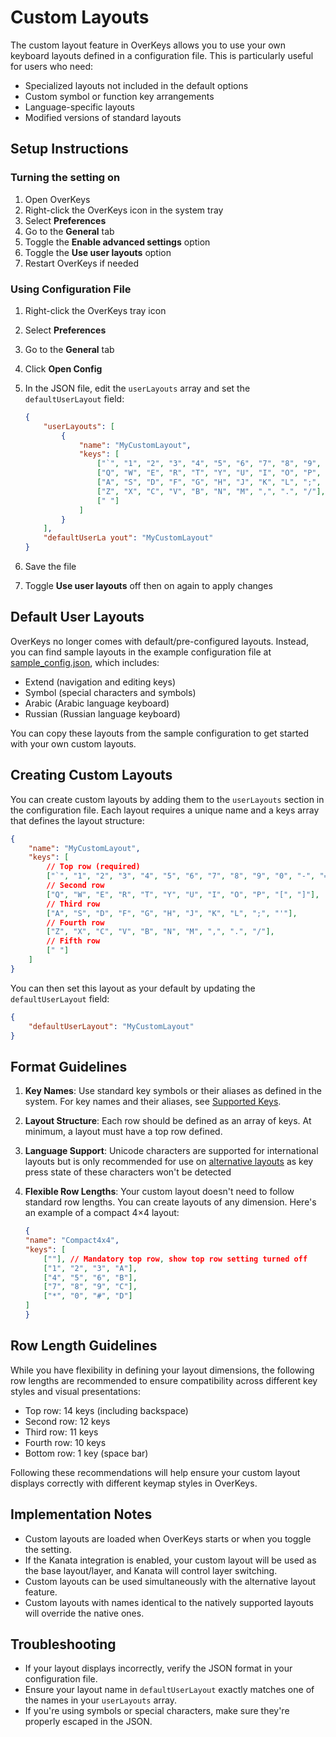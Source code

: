 # Custom Layouts

The custom layout feature in OverKeys allows you to use your own keyboard layouts defined in a configuration file. This is particularly useful for users who need:

- Specialized layouts not included in the default options
- Custom symbol or function key arrangements
- Language-specific layouts
- Modified versions of standard layouts

## Setup Instructions

### Turning the setting on

1. Open OverKeys
2. Right-click the OverKeys icon in the system tray
3. Select **Preferences**
4. Go to the **General** tab
5. Toggle the **Enable advanced settings** option
6. Toggle the **Use user layouts** option
7. Restart OverKeys if needed

### Using Configuration File

1. Right-click the OverKeys tray icon
2. Select **Preferences**
3. Go to the **General** tab
4. Click **Open Config**
5. In the JSON file, edit the `userLayouts` array and set the `defaultUserLayout` field:

    ```json
    {
        "userLayouts": [
            {
                "name": "MyCustomLayout",
                "keys": [
                    ["`", "1", "2", "3", "4", "5", "6", "7", "8", "9", "0", "-", "=", "BSPC"],
                    ["Q", "W", "E", "R", "T", "Y", "U", "I", "O", "P", "[", "]"],
                    ["A", "S", "D", "F", "G", "H", "J", "K", "L", ";", "'"],
                    ["Z", "X", "C", "V", "B", "N", "M", ",", ".", "/"],
                    [" "]
                ]
            }
        ],
        "defaultUserLa yout": "MyCustomLayout"
    }
    ```

6. Save the file
7. Toggle **Use user layouts** off then on again to apply changes

## Default User Layouts

OverKeys no longer comes with default/pre-configured layouts. Instead, you can find sample layouts in the example configuration file at [sample_config.json](../examples/sample_config.json), which includes:

- Extend (navigation and editing keys)
- Symbol (special characters and symbols)
- Arabic (Arabic language keyboard)
- Russian (Russian language keyboard)

You can copy these layouts from the sample configuration to get started with your own custom layouts.

## Creating Custom Layouts

You can create custom layouts by adding them to the `userLayouts` section in the configuration file. Each layout requires a unique name and a keys array that defines the layout structure:

```json
{
    "name": "MyCustomLayout",
    "keys": [
        // Top row (required)
        ["`", "1", "2", "3", "4", "5", "6", "7", "8", "9", "0", "-", "=", "BSPC"],
        // Second row
        ["Q", "W", "E", "R", "T", "Y", "U", "I", "O", "P", "[", "]"],
        // Third row
        ["A", "S", "D", "F", "G", "H", "J", "K", "L", ";", "'"],
        // Fourth row
        ["Z", "X", "C", "V", "B", "N", "M", ",", ".", "/"],
        // Fifth row
        [" "]
    ]
}
```

You can then set this layout as your default by updating the `defaultUserLayout` field:

```json
{
	"defaultUserLayout": "MyCustomLayout"
}
```

## Format Guidelines

1. **Key Names**: Use standard key symbols or their aliases as defined in the system. For key names and their aliases, see [Supported Keys](../advanced/supported-keys.md).
2. **Layout Structure**: Each row should be defined as an array of keys. At minimum, a layout must have a top row defined.
3. **Language Support**: Unicode characters are supported for international layouts but is only recommended for use on [alternative layouts](../advanced/alternative-layouts.md) as key press state of these characters won't be detected
4. **Flexible Row Lengths**: Your custom layout doesn't need to follow standard row lengths. You can create layouts of any dimension. Here's an example of a compact 4×4 layout:

    ```json
    {
    "name": "Compact4x4",
    "keys": [
        [""], // Mandatory top row, show top row setting turned off
        ["1", "2", "3", "A"],
        ["4", "5", "6", "B"],
        ["7", "8", "9", "C"],
        ["*", "0", "#", "D"]
    ]
    }
    ```

## Row Length Guidelines

While you have flexibility in defining your layout dimensions, the following row lengths are recommended to ensure compatibility across different key styles and visual presentations:

- Top row: 14 keys (including backspace)
- Second row: 12 keys
- Third row: 11 keys
- Fourth row: 10 keys
- Bottom row: 1 key (space bar)

Following these recommendations will help ensure your custom layout displays correctly with different keymap styles in OverKeys.

## Implementation Notes

- Custom layouts are loaded when OverKeys starts or when you toggle the setting.
- If the Kanata integration is enabled, your custom layout will be used as the base layout/layer, and Kanata will control layer switching.
- Custom layouts can be used simultaneously with the alternative layout feature.
- Custom layouts with names identical to the natively supported layouts will override the native ones.

## Troubleshooting

- If your layout displays incorrectly, verify the JSON format in your configuration file.
- Ensure your layout name in `defaultUserLayout` exactly matches one of the names in your `userLayouts` array.
- If you're using symbols or special characters, make sure they're properly escaped in the JSON.
